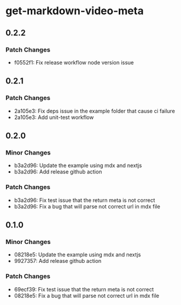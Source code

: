 # get-markdown-video-meta

## 0.2.2

### Patch Changes

- f0552f1: Fix release workflow node version issue

## 0.2.1

### Patch Changes

- 2a105e3: Fix deps issue in the example folder that cause ci failure
- 2a105e3: Add unit-test workflow

## 0.2.0

### Minor Changes

- b3a2d96: Update the example using mdx and nextjs
- b3a2d96: Add release github action

### Patch Changes

- b3a2d96: Fix test issue that the return meta is not correct
- b3a2d96: Fix a bug that will parse not correct url in mdx file

## 0.1.0

### Minor Changes

- 08218e5: Update the example using mdx and nextjs
- 9927357: Add release github action

### Patch Changes

- 69ecf39: Fix test issue that the return meta is not correct
- 08218e5: Fix a bug that will parse not correct url in mdx file
